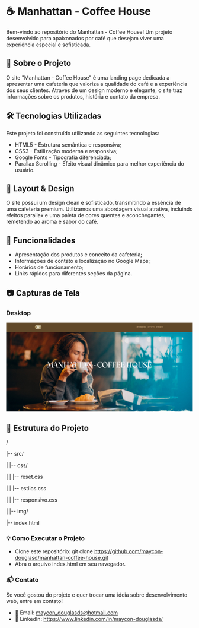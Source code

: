 <h1>☕ Manhattan - Coffee House</h1>

<p>Bem-vindo ao repositório do Manhattan - Coffee House! Um projeto desenvolvido para apaixonados por café que desejam viver uma experiência especial e sofisticada.</p>

<h2>🚀 Sobre o Projeto</h2>

<p>O site "Manhattan - Coffee House" é uma landing page dedicada a apresentar uma cafeteria que valoriza a qualidade do café e a experiência dos seus clientes. Através de um design moderno e elegante, o site traz informações sobre os produtos, história e contato da empresa.</p>

<h2>🛠 Tecnologias Utilizadas</h2>

 Este projeto foi construído utilizando as seguintes tecnologias:

 - HTML5 - Estrutura semântica e responsiva;
 - CSS3 - Estilização moderna e responsiva;
 - Google Fonts - Tipografia diferenciada;
 - Parallax Scrolling - Efeito visual dinâmico para melhor experiência do usuário.

<h2>🎨 Layout & Design</h2>

 <p>O site possui um design clean e sofisticado, transmitindo a essência de uma cafeteria premium. Utilizamos uma abordagem visual atrativa, incluindo efeitos parallax e uma paleta de cores quentes e aconchegantes, remetendo ao aroma e sabor do café.</p>

 <h2>📌 Funcionalidades</h2>

 - Apresentação dos produtos e conceito da cafeteria;
 - Informações de contato e localização no Google Maps;
 - Horários de funcionamento;
 - Links rápidos para diferentes seções da página.

<h2>📷 Capturas de Tela</h2>

<h3>Desktop</h3>
<img src="https://github.com/maycon-douglasd/projeto-cafeteria/blob/main/src/img/dektop.png?raw=true" width="550px"/>

<h2>📂 Estrutura do Projeto</h2>

/

|-- src/

|   |-- css/

|   |   |-- reset.css

|   |   |-- estilos.css

|   |   |-- responsivo.css

|   |-- img/

|-- index.html

<h3>💡 Como Executar o Projeto</h3>

 - Clone este repositório:
git clone https://github.com/maycon-douglasd/manhattan-coffee-house.git
 - Abra o arquivo index.html em seu navegador.

<h3>📬 Contato</h3>

<p>Se você gostou do projeto e quer trocar uma ideia sobre desenvolvimento web, entre em contato!</p>

 - 📧 Email: maycon_douglasds@hotmail.com
 - 🔗 LinkedIn: https://www.linkedin.com/in/maycon-douglasds/
